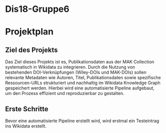 # Dis18-Gruppe6

# Projektplan

## Ziel des Projekts

Das Ziel dieses Projekts ist es, Publikationsdaten aus der MAK Collection systematisch in Wikidata zu integrieren. Durch die Nutzung von bestehenden DOI-Verknüpfungen (Wiley-DOIs und MAK-DOIs) sollen relevante Metadaten wie Autoren, Titel, Publikationsdaten sowie spezifische Ressourcen-URLs strukturiert und nachhaltig im Wikidata Knowledge Graph gespeichert werden. Hierbei wird eine automatisierte Pipeline aufgebaut, um den Prozess effizient und reproduzierbar zu gestalten.

## Erste Schritte

Bevor eine automatisierte Pipeline erstellt wird, wird erstmal ein Testeintrag ins Wikidata erstellt.
